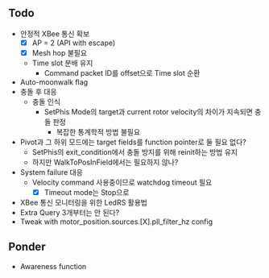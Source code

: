 ## Todo
- 안정적 XBee 통신 확보
  - [X] AP = 2 (API with escape)
  - [X] Mesh hop 불필요
  - Time slot 분배 유지
    - Command packet ID를 offset으로 Time slot 순환
- Auto-moonwalk flag
- 충돌 후 대응
  - 충돌 인식
    - SetPhis Mode의 target과 current rotor velocity의 차이가 지속되면 충돌 판정
      - 복잡한 통계학적 방법 불필요
- Pivot과 그 하위 모드에는 target fields를 function pointer로 둘 필요 없다?
  - SetPhis의 exit_condition에서 충돌 방지를 위해 reinit하는 방법 유지
  - 하지만 WalkToPosInField에서는 필요하지 않나?
- System failure 대응
  - Velocity command 사용중이므로 watchdog timeout 필요
    - [X] Timeout mode는 Stop으로
- XBee 통신 모니터링을 위한 LedRS 활용법
- Extra Query 3개부터는 안 된다?
- Tweak with motor_position.sources.[X].pll_filter_hz config

## Ponder
- Awareness function